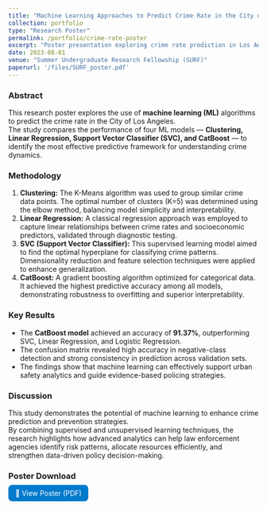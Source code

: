 ```yaml
---
title: "Machine Learning Approaches to Predict Crime Rate in the City of Los Angeles"
collection: portfolio
type: "Research Poster"
permalink: /portfolio/crime-rate-poster
excerpt: "Poster presentation exploring crime rate prediction in Los Angeles using multiple machine learning algorithms."
date: 2023-08-01
venue: "Summer Undergraduate Research Fellowship (SURF)"
paperurl: '/files/SURF_poster.pdf'
---
```


### Abstract
This research poster explores the use of **machine learning (ML)** algorithms to predict the crime rate in the City of Los Angeles.  
The study compares the performance of four ML models — **Clustering, Linear Regression, Support Vector Classifier (SVC), and CatBoost** — to identify the most effective predictive framework for understanding crime dynamics.

### Methodology
1. **Clustering:** The K-Means algorithm was used to group similar crime data points. The optimal number of clusters (K=5) was determined using the elbow method, balancing model simplicity and interpretability.  
2. **Linear Regression:** A classical regression approach was employed to capture linear relationships between crime rates and socioeconomic predictors, validated through diagnostic testing.  
3. **SVC (Support Vector Classifier):** This supervised learning model aimed to find the optimal hyperplane for classifying crime patterns. Dimensionality reduction and feature selection techniques were applied to enhance generalization.  
4. **CatBoost:** A gradient boosting algorithm optimized for categorical data. It achieved the highest predictive accuracy among all models, demonstrating robustness to overfitting and superior interpretability.

### Key Results
- The **CatBoost model** achieved an accuracy of **91.37%**, outperforming SVC, Linear Regression, and Logistic Regression.  
- The confusion matrix revealed high accuracy in negative-class detection and strong consistency in prediction across validation sets.  
- The findings show that machine learning can effectively support urban safety analytics and guide evidence-based policing strategies.

### Discussion
This study demonstrates the potential of machine learning to enhance crime prediction and prevention strategies.  
By combining supervised and unsupervised learning techniques, the research highlights how advanced analytics can help law enforcement agencies identify risk patterns, allocate resources efficiently, and strengthen data-driven policy decision-making.

### Poster Download
<a class="btn btn-primary" href="/files/SURF_poster.pdf" target="_blank" style="background-color:#007acc; color:white; padding:8px 14px; border-radius:8px; text-decoration:none;">📄 View Poster (PDF)</a>

